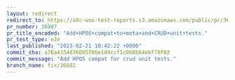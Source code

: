 ```yaml
---
layout: redirect
redirect_to: https://a8c-woo-test-reports.s3.amazonaws.com/public/pr/36907/e2e/index.html
pr_number: 36907
pr_title_encoded: "Add+HPOS+compat+to+meta+and+CRUD+unit+tests."
pr_test_type: e2e
last_published: "2023-02-21 10:42:22 +0000"
commit_sha: a76a4154876085f06e1d4ccf1c9b8b64ebf70f63
commit_message: "Add HPOS compat for crud unit tests."
branch_name: fix/36682
---
```

